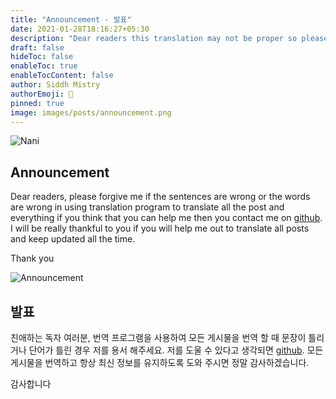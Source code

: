 ```yaml
---
title: "Announcement - 발표"
date: 2021-01-28T18:16:27+05:30
description: "Dear readers this translation may not be proper so please refer to the English version. 독자 여러분,이 번역이 적절하지 않을 수 있으므로 영어 버전을 참조하십시오."
draft: false
hideToc: false
enableToc: true
enableTocContent: false
author: Siddh Mistry
authorEmoji: 🤯
pinned: true
image: images/posts/announcement.png
---
```


![Nani](/images/whoami/nani.png)
## Announcement
Dear readers, please forgive me if the sentences are wrong or the words are wrong in using translation program to translate all the post and everything if you think that you can help me then you contact me on [github](https://github.com/mrfoxie/mistrysidd). I will be really thankful to you if you will help me out to translate all posts and keep updated all the time.

Thank you

![Announcement](/images/posts/announcement.png)
## 발표
친애하는 독자 여러분, 번역 프로그램을 사용하여 모든 게시물을 번역 할 때 문장이 틀리거나 단어가 틀린 경우 저를 용서 해주세요. 저를 도울 수 있다고 생각되면 [github](https://github.com/mrfoxie/mistrysidd). 모든 게시물을 번역하고 항상 최신 정보를 유지하도록 도와 주시면 정말 감사하겠습니다.

감사합니다